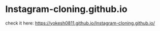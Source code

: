 # Instagram-cloning.github.io

check it here: https://yokesh0811.github.io/Instagram-cloning.github.io/

